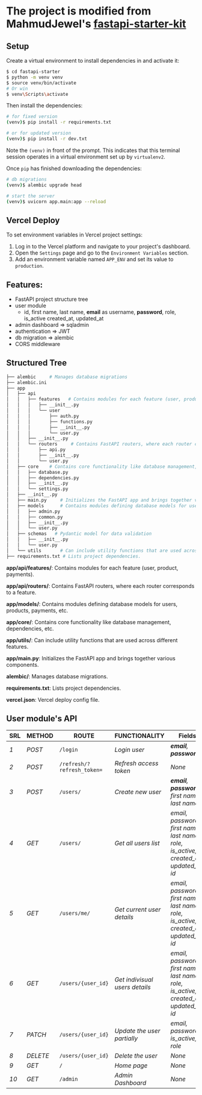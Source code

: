 # The project is modified from MahmudJewel's [fastapi-starter-kit](https://github.com/MahmudJewel/fastapi-starter-kit)

## Setup

Create a virtual environment to install dependencies in and activate it:

```sh
$ cd fastapi-starter
$ python -m venv venv
$ source venv/bin/activate
# Or win
$ venv\Scripts\activate
```

Then install the dependencies:

```sh
# for fixed version
(venv)$ pip install -r requirements.txt

# or for updated version
(venv)$ pip install -r dev.txt
```

Note the `(venv)` in front of the prompt. This indicates that this terminal
session operates in a virtual environment set up by `virtualenv2`.

Once `pip` has finished downloading the dependencies:

```sh
# db migrations
(venv)$ alembic upgrade head

# start the server
(venv)$ uvicorn app.main:app --reload
```

## Vercel Deploy

To set environment variables in Vercel project settings:

1. Log in to the Vercel platform and navigate to your project's dashboard.
2. Open the `Settings` page and go to the `Environment Variables` section.
3. Add an environment variable named `APP_ENV` and set its value to `production`.

## Features:

- FastAPI project structure tree
- user module
  - id, first name, last name, **email** as username, **password**, role, is_active created_at, updated_at
- admin dashboard => sqladmin
- authentication => JWT
- db migration => alembic
- CORS middleware

## Structured Tree

```sh
├── alembic     # Manages database migrations
├── alembic.ini
├── app
│   ├── api
│   │   ├── features   # Contains modules for each feature (user, product, payments).
│   │   │   ├── __init__.py
│   │   │   └── user
│   │   │       ├── auth.py
│   │   │       ├── functions.py
│   │   │       ├── __init__.py
│   │   │       └── user.py
│   │   ├── __init__.py
│   │   └── routers     # Contains FastAPI routers, where each router corresponds to a feature.
│   │       ├── api.py
│   │       ├── __init__.py
│   │       └── user.py
│   ├── core    # Contains core functionality like database management, dependencies, etc.
│   │   ├── database.py
│   │   ├── dependencies.py
│   │   ├── __init__.py
│   │   └── settings.py
│   ├── __init__.py
│   ├── main.py     # Initializes the FastAPI app and brings together various components.
│   ├── models      # Contains modules defining database models for users, products, payments, etc.
│   │   ├── admin.py
│   │   ├── common.py
│   │   ├── __init__.py
│   │   └── user.py
│   ├── schemas   # Pydantic model for data validation
│   │   ├── __init__.py
│   │   └── user.py
│   └── utils       # Can include utility functions that are used across different features.
├── requirements.txt # Lists project dependencies.
```

**app/api/features/**: Contains modules for each feature (user, product, payments).

**app/api/routers/**: Contains FastAPI routers, where each router corresponds to a feature.

**app/models/**: Contains modules defining database models for users, products, payments, etc.

**app/core/**: Contains core functionality like database management, dependencies, etc.

**app/utils/**: Can include utility functions that are used across different features.

**app/main.py**: Initializes the FastAPI app and brings together various components.

**alembic/**: Manages database migrations.

**requirements.txt**: Lists project dependencies.

**vercel.json**: Vercel deploy config file.

## User module's API

| SRL  | METHOD   | ROUTE                      | FUNCTIONALITY                  | Fields                                                                                |
| ---- | -------- | -------------------------- | ------------------------------ | ------------------------------------------------------------------------------------- |
| _1_  | _POST_   | `/login`                   | _Login user_                   | _**email**, **password**_                                                             |
| _2_  | _POST_   | `/refresh/?refresh_token=` | _Refresh access token_         | _None_                                                                                |
| _3_  | _POST_   | `/users/`                  | _Create new user_              | _**email**, **password**, first name, last name_                                      |
| _4_  | _GET_    | `/users/`                  | _Get all users list_           | _email, password, first name, last name, role, is_active, created_at, updated_at, id_ |
| _5_  | _GET_    | `/users/me/`               | _Get current user details_     | _email, password, first name, last name, role, is_active, created_at, updated_at, id_ |
| _6_  | _GET_    | `/users/{user_id}`         | _Get indivisual users details_ | _email, password, first name, last name, role, is_active, created_at, updated_at, id_ |
| _7_  | _PATCH_  | `/users/{user_id}`         | _Update the user partially_    | _email, password, is_active, role_                                                    |
| _8_  | _DELETE_ | `/users/{user_id}`         | _Delete the user_              | _None_                                                                                |
| _9_  | _GET_    | `/`                        | _Home page_                    | _None_                                                                                |
| _10_ | _GET_    | `/admin`                   | _Admin Dashboard_              | _None_                                                                                |

